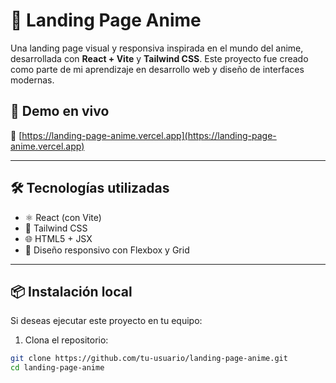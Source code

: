 # 🌌 Landing Page Anime

Una landing page visual y responsiva inspirada en el mundo del anime, desarrollada con **React + Vite** y **Tailwind CSS**. Este proyecto fue creado como parte de mi aprendizaje en desarrollo web y diseño de interfaces modernas.



## 🚀 Demo en vivo

🔗 [https://landing-page-anime.vercel.app](https://landing-page-anime.vercel.app)

---

## 🛠️ Tecnologías utilizadas

- ⚛️ React (con Vite)
- 💨 Tailwind CSS
- 🌐 HTML5 + JSX
- 🎨 Diseño responsivo con Flexbox y Grid

---

## 📦 Instalación local

Si deseas ejecutar este proyecto en tu equipo:

1. Clona el repositorio:

```bash
git clone https://github.com/tu-usuario/landing-page-anime.git
cd landing-page-anime
